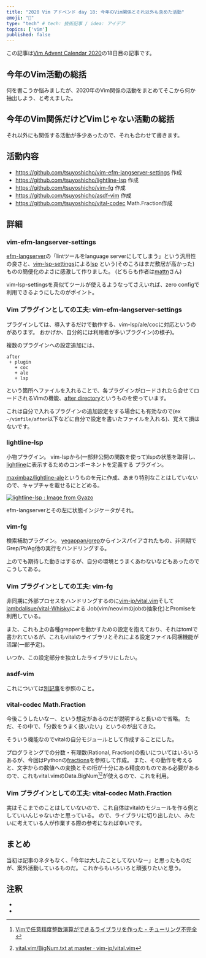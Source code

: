 ```yaml
---
title: "2020 Vim アドベンド day 18: 今年のVim関係とそれ以外も含めた活動"
emoji: "🎅"
type: "tech" # tech: 技術記事 / idea: アイデア
topics: ['vim']
published: false
---
```

この記事は[Vim Advent Calendar 2020](https://qiita.com/advent-calendar/2020/vim)の18日目の記事です。

## 今年のVim活動の総括

何を書こうか悩みましたが、2020年のVim関係の活動をまとめてそこから何か抽出しよう、と考えました。

## 今年のVim関係だけどVimじゃない活動の総括

それ以外にも関係する活動が多少あったので、それも合わせて書きます。

## 活動内容

- <https://github.com/tsuyoshicho/vim-efm-langserver-settings> 作成
- <https://github.com/tsuyoshicho/lightline-lsp> 作成
- <https://github.com/tsuyoshicho/vim-fg> 作成
- <https://github.com/tsuyoshicho/asdf-vim> 作成
- <https://github.com/tsuyoshicho/vital-codec> Math.Fraction作成

## 詳細

### vim-efm-langserver-settings

[efm-langserver](https://github.com/mattn/efm-langserver)の「lintツールをlanguage serverにしてしまう」という汎用性の良さと、[vim-lsp-settings](https://github.com/mattn/vim-lsp-settings)による[lsp](https://microsoft.github.io/language-server-protocol/) という(そのころはまだ敷居が高かった)ものの簡便化のよさに感激して作りました。
(どちらも作者は[mattn](https://zenn.dev/mattn)さん)

vim-lsp-settingsを真似てツールが使えるようなってさえいれば、zero configで利用できるようにしたのがポイント。

### Vim プラグインとしての工夫: vim-efm-langserver-settings

プラグインしては、導入するだけで動作する、vim-lsp/ale/cocに対応というのがあります。
おかげか、自分的には利用者が多いプラグイン(の様子)。

複数のプラグインへの設定追加には、

```
after
 + plugin
   + coc
   + ale
   + lsp
```

という箇所へファイルを入れることで、各プラグインがロードされたら合せてロードされるVimの機能、[after directory](https://vim-jp.org/vimdoc-ja/options.html#after-directory)というものを使っています。

これは自分で入れるプラグインの追加設定をする場合にも有効なので(ex `~/vimfile/after`以下などに自分で設定を書いたファイルを入れる)、覚えて損はないです。

### lightline-lsp

小物プラグイン。
vim-lspから(一部非公開の関数を使って)lspの状態を取得し、[lightline](https://github.com/itchyny/lightline.vim)に表示するためのコンポーネントを定義する
プラグイン。

[maximbaz/lightline-ale](https://github.com/maximbaz/lightline-ale)というものを元に作成、あまり特別なことはしていないので、キャプチャを載せるにとどめる。

[![lightline-lsp : Image from Gyazo](https://i.gyazo.com/68933419ed2704286cd8d4fe39f2b6f3.png)](https://gyazo.com/68933419ed2704286cd8d4fe39f2b6f3)

efm-langserverとその左に状態インジケータがそれ。

### vim-fg

検索補助プラグイン。
[yegappan/grep](https://github.com/yegappan/grep)からインスパイアされたもの、非同期でGrep/Pt/Ag他の実行をハンドリングする。

上のでも期待した動きはするが、自分の環境とうまくあわないなどもあったのでこうしてある。

### Vim プラグインとしての工夫: vim-fg 

非同期に外部プロセスをハンドリングするのに[vim-jp/vital.vim](https://github.com/vim-jp/vital.vim)そして[lambdalisue/vital-Whisky](https://github.com/lambdalisue/vital-Whisky)による
Job(vim/neovimのjobの抽象化)とPromiseを利用している。

また、これも上の各種grepperを動かすための設定を抱えており、それはtomlで書かれているが、これもvitalのライブラリとそれによる設定ファイル同梱機能が活躍(一部予定)。

いつか、この設定部分を独立したライブラリにしたい。

### asdf-vim

これについては[別記事](https://zenn.dev/tsuyoshicho/articles/2020-09-17-asdf-vim-plugin)を参照のこと。

### vital-codec Math.Fraction

今後こうしたいなー、という想定があるのだが説明すると長いので省略。
ただ、その中で、「分数をうまく扱いたい」というのが出てきた。

そういう機能なのでvitalの自分モジュールとして作成することにした。

プログラミングでの分数・有理数(Rational, Fraction)の扱いについてはいろいろあるが、今回はPythonの[fractions](https://docs.python.org/ja/3/library/fractions.html)を参照して作成。
また、その動作を考えると、文字からの数値への変換とその桁が十分にある精度のものである必要があるので、これもvital.vimのData.BigNum[^1][^2]が使えるので、これを利用。

### Vim プラグインとしての工夫: vital-codec Math.Fraction 

実はそこまでのことはしていないので、これ自体はvitalのモジュールを作る例としていいんじゃないかと思っている。
ので、ライブラリに切り出したい、みたいに考えている人が作業する際の参考になれば幸いです。

## まとめ

当初は記事のネタもなく、「今年は大したことしてないなー」と思ったものだが、案外活動しているものだ。
これからもいろいろと頑張りたいと思う。

## 注釈

- [^1]: [Vimで任意精度整数演算ができるライブラリを作った - チューリング不完全](https://aomoriringo.hateblo.jp/entry/2015/04/17/143053)
- [^2]: [vital.vim/BigNum.txt at master · vim-jp/vital.vim](https://github.com/vim-jp/vital.vim/blob/master/doc/vital/Data/BigNum.txt)
